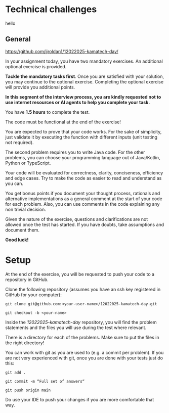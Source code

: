 # Technical challenges
hello
## General

https://github.com/jjroldan1/12022025-kamatech-day/

In your assignment today, you have two mandatory exercises. An additional optional exercise is provided.

**Tackle the mandatory tasks first**. Once you are satisfied with your solution, you may continue to the optional exercise. Completing the optional exercise will provide you additional points.

**In this segment of the interview process, you are kindly requested not to use internet resources or AI agents to help you complete your task.**

You have **1.5 hours** to complete the test.

The code must be functional at the end of the exercise!

You are expected to prove that your code works. For the sake of simplicity, just validate it by executing the function with different inputs (unit testing not required).

The second problem requires you to write Java code. For the other problems, you can choose your programming language out of Java/Kotlin, Python or TypeScript.

Your code will be evaluated for correctness, clarity, conciseness, efficiency and edge cases. Try to make the code as easier to read and understand as you can.

You get bonus points if you document your thought process, rationals and alternative implementations as a general comment at the start of your code for each problem. Also, you can use comments in the code explaining any non trivial decision.

Given the nature of the exercise, questions and clarifications are not allowed once the test has started. If you have doubts, take assumptions and document them.


**Good luck!**

# Setup

At the end of the exercise, you will be requested to push your code to a repository in GitHub.

Clone the following repository (assumes you have an ssh key registered in GitHub for your computer):

```
git clone git@github.com:<your-user-name>/12022025-kamatech-day.git

git checkout -b <your-name>
```

Inside the _12022025-kamatech-day_ repository, you will find the problem statements and the files you will use during the test where relevant.

There is a directory for each of the problems. Make sure to put the files in the right directory!

You can work with git as you are used to (e.g. a commit per problem). If you are not very experienced with git, once you are done with your tests just do this:

```
git add .

git commit -m “Full set of answers“

git push origin main
```

Do use your IDE to push your changes if you are more comfortable that way.
